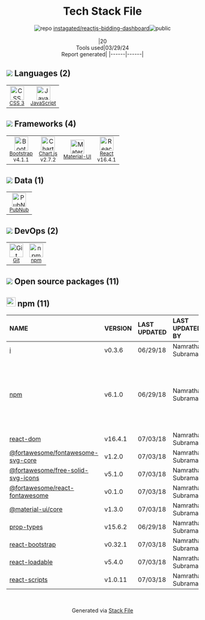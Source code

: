 <!--
&lt;--- Readme.md Snippet without images Start ---&gt;
## Tech Stack
instagated/reactjs-bidding-dashboard is built on the following main stack:

- [JavaScript](https://developer.mozilla.org/en-US/docs/Web/JavaScript) – Languages
- [Bootstrap](http://getbootstrap.com/) – Front-End Frameworks
- [Chart.js](http://www.chartjs.org/) – Charting Libraries
- [Material-UI](https://github.com/mui/material-ui) – Front-End Frameworks
- [React](https://reactjs.org/) – Javascript UI Libraries
- [PubNub](http://www.pubnub.com/) – Realtime Backend / API

Full tech stack [here](/techstack.md)

&lt;--- Readme.md Snippet without images End ---&gt;

&lt;--- Readme.md Snippet with images Start ---&gt;
## Tech Stack
instagated/reactjs-bidding-dashboard is built on the following main stack:

- <img width='25' height='25' src='https://img.stackshare.io/service/1209/javascript.jpeg' alt='JavaScript'/> [JavaScript](https://developer.mozilla.org/en-US/docs/Web/JavaScript) – Languages
- <img width='25' height='25' src='https://img.stackshare.io/service/1101/C9QJ7V3X.png' alt='Bootstrap'/> [Bootstrap](http://getbootstrap.com/) – Front-End Frameworks
- <img width='25' height='25' src='https://img.stackshare.io/service/3866/_GD1-XrU_400x400.jpg' alt='Chart.js'/> [Chart.js](http://www.chartjs.org/) – Charting Libraries
- <img width='25' height='25' src='https://img.stackshare.io/service/1904/default_44d81cb9fadbc3688b7e91a6d5217d0ea5358b57.png' alt='Material-UI'/> [Material-UI](https://github.com/mui/material-ui) – Front-End Frameworks
- <img width='25' height='25' src='https://img.stackshare.io/service/1020/OYIaJ1KK.png' alt='React'/> [React](https://reactjs.org/) – Javascript UI Libraries
- <img width='25' height='25' src='https://img.stackshare.io/service/349/A2EP-NOS.png' alt='PubNub'/> [PubNub](http://www.pubnub.com/) – Realtime Backend / API

Full tech stack [here](/techstack.md)

&lt;--- Readme.md Snippet with images End ---&gt;
-->
<div align="center">

# Tech Stack File
![](https://img.stackshare.io/repo.svg "repo") [instagated/reactjs-bidding-dashboard](https://github.com/instagated/reactjs-bidding-dashboard)![](https://img.stackshare.io/public_badge.svg "public")
<br/><br/>
|20<br/>Tools used|03/29/24 <br/>Report generated|
|------|------|
</div>

## <img src='https://img.stackshare.io/languages.svg'/> Languages (2)
<table><tr>
  <td align='center'>
  <img width='36' height='36' src='https://img.stackshare.io/service/6727/css.png' alt='CSS 3'>
  <br>
  <sub><a href="https://developer.mozilla.org/en-US/docs/Web/CSS/CSS3">CSS 3</a></sub>
  <br>
  <sub></sub>
</td>

<td align='center'>
  <img width='36' height='36' src='https://img.stackshare.io/service/1209/javascript.jpeg' alt='JavaScript'>
  <br>
  <sub><a href="https://developer.mozilla.org/en-US/docs/Web/JavaScript">JavaScript</a></sub>
  <br>
  <sub></sub>
</td>

</tr>
</table>

## <img src='https://img.stackshare.io/frameworks.svg'/> Frameworks (4)
<table><tr>
  <td align='center'>
  <img width='36' height='36' src='https://img.stackshare.io/service/1101/C9QJ7V3X.png' alt='Bootstrap'>
  <br>
  <sub><a href="http://getbootstrap.com/">Bootstrap</a></sub>
  <br>
  <sub>v4.1.1</sub>
</td>

<td align='center'>
  <img width='36' height='36' src='https://img.stackshare.io/service/3866/_GD1-XrU_400x400.jpg' alt='Chart.js'>
  <br>
  <sub><a href="http://www.chartjs.org/">Chart.js</a></sub>
  <br>
  <sub>v2.7.2</sub>
</td>

<td align='center'>
  <img width='36' height='36' src='https://img.stackshare.io/service/1904/default_44d81cb9fadbc3688b7e91a6d5217d0ea5358b57.png' alt='Material-UI'>
  <br>
  <sub><a href="https://github.com/mui/material-ui">Material-UI</a></sub>
  <br>
  <sub></sub>
</td>

<td align='center'>
  <img width='36' height='36' src='https://img.stackshare.io/service/1020/OYIaJ1KK.png' alt='React'>
  <br>
  <sub><a href="https://reactjs.org/">React</a></sub>
  <br>
  <sub>v16.4.1</sub>
</td>

</tr>
</table>

## <img src='https://img.stackshare.io/databases.svg'/> Data (1)
<table><tr>
  <td align='center'>
  <img width='36' height='36' src='https://img.stackshare.io/service/349/A2EP-NOS.png' alt='PubNub'>
  <br>
  <sub><a href="http://www.pubnub.com/">PubNub</a></sub>
  <br>
  <sub></sub>
</td>

</tr>
</table>

## <img src='https://img.stackshare.io/devops.svg'/> DevOps (2)
<table><tr>
  <td align='center'>
  <img width='36' height='36' src='https://img.stackshare.io/service/1046/git.png' alt='Git'>
  <br>
  <sub><a href="http://git-scm.com/">Git</a></sub>
  <br>
  <sub></sub>
</td>

<td align='center'>
  <img width='36' height='36' src='https://img.stackshare.io/service/1120/lejvzrnlpb308aftn31u.png' alt='npm'>
  <br>
  <sub><a href="https://www.npmjs.com/">npm</a></sub>
  <br>
  <sub></sub>
</td>

</tr>
</table>


## <img src='https://img.stackshare.io/group.svg' /> Open source packages (11)</h2>

## <img width='24' height='24' src='https://img.stackshare.io/service/1120/lejvzrnlpb308aftn31u.png'/> npm (11)

|NAME|VERSION|LAST UPDATED|LAST UPDATED BY|LICENSE|VULNERABILITIES|
|:------|:------|:------|:------|:------|:------|
|[i](https://www.npmjs.com/i)|v0.3.6|06/29/18|Namratha Subramanya |MIT|[CVE-2021-3820](https://github.com/advisories/GHSA-x55w-vjjp-222r) (High)|
|[npm](https://www.npmjs.com/npm)|v6.1.0|06/29/18|Namratha Subramanya |Artistic-2.0|[CVE-2019-16777](https://github.com/advisories/GHSA-4328-8hgf-7wjr) (High)<br/>[CVE-2019-16775](https://github.com/advisories/GHSA-m6cx-g6qm-p2cx) (High)<br/>[CVE-2019-16776](https://github.com/advisories/GHSA-x8qc-rrcw-4r46) (High)<br/>[CVE-2020-15095](https://github.com/advisories/GHSA-93f3-23rq-pjfp) (Moderate)|
|[react-dom](https://www.npmjs.com/react-dom)|v16.4.1|07/03/18|Namratha Subramanya |MIT|[CVE-2018-6341](https://github.com/advisories/GHSA-mvjj-gqq2-p4hw) (Moderate)|
|[@fortawesome/fontawesome-svg-core](https://www.npmjs.com/@fortawesome/fontawesome-svg-core)|v1.2.0|07/03/18|Namratha Subramanya |MIT|N/A|
|[@fortawesome/free-solid-svg-icons](https://www.npmjs.com/@fortawesome/free-solid-svg-icons)|v5.1.0|07/03/18|Namratha Subramanya |CC-BY-4.0,MIT|N/A|
|[@fortawesome/react-fontawesome](https://www.npmjs.com/@fortawesome/react-fontawesome)|v0.1.0|07/03/18|Namratha Subramanya |MIT|N/A|
|[@material-ui/core](https://www.npmjs.com/@material-ui/core)|v1.3.0|07/03/18|Namratha Subramanya |MIT|N/A|
|[prop-types](https://www.npmjs.com/prop-types)|v15.6.2|06/29/18|Namratha Subramanya |MIT|N/A|
|[react-bootstrap](https://www.npmjs.com/react-bootstrap)|v0.32.1|07/03/18|Namratha Subramanya |MIT|N/A|
|[react-loadable](https://www.npmjs.com/react-loadable)|v5.4.0|07/03/18|Namratha Subramanya |MIT|N/A|
|[react-scripts](https://www.npmjs.com/react-scripts)|v1.0.11|07/03/18|Namratha Subramanya |MIT|N/A|

<br/>
<div align='center'>

Generated via [Stack File](https://github.com/marketplace/stack-file)
